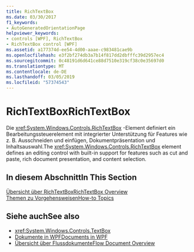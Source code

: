 ```yaml
---
title: RichTextBox
ms.date: 03/30/2017
f1_keywords:
- AutoGeneratedOrientationPage
helpviewer_keywords:
- controls [WPF], RichTextBox
- RichTextBox control [WPF]
ms.assetid: a177374d-ee54-4d00-aaae-c983481cae9b
ms.openlocfilehash: e3f2bf274db3a7b14f817dd2dbfffc39d2957ec4
ms.sourcegitcommit: 0c48191d6d641ce88d7510e319cf38c0e35697d0
ms.translationtype: MT
ms.contentlocale: de-DE
ms.lasthandoff: 03/05/2019
ms.locfileid: "57374543"
---
```

# <a name="richtextbox"></a><span data-ttu-id="8c1cd-102">RichTextBox</span><span class="sxs-lookup"><span data-stu-id="8c1cd-102">RichTextBox</span></span>
<span data-ttu-id="8c1cd-103">Die <xref:System.Windows.Controls.RichTextBox> -Element definiert ein Bearbeitungssteuerelement mit integrierter Unterstützung für Features wie z. B. Ausschneiden und einfügen, Dokumentpräsentation und Inhaltsauswahl.</span><span class="sxs-lookup"><span data-stu-id="8c1cd-103">The <xref:System.Windows.Controls.RichTextBox> element defines an editing control with built-in support for features such as cut and paste, rich document presentation, and content selection.</span></span>  
  
## <a name="in-this-section"></a><span data-ttu-id="8c1cd-104">In diesem Abschnitt</span><span class="sxs-lookup"><span data-stu-id="8c1cd-104">In This Section</span></span>  
 [<span data-ttu-id="8c1cd-105">Übersicht über RichTextBox</span><span class="sxs-lookup"><span data-stu-id="8c1cd-105">RichTextBox Overview</span></span>](richtextbox-overview.md)  
 [<span data-ttu-id="8c1cd-106">Themen zu Vorgehensweisen</span><span class="sxs-lookup"><span data-stu-id="8c1cd-106">How-to Topics</span></span>](richtextbox-how-to-topics.md)  
  
## <a name="see-also"></a><span data-ttu-id="8c1cd-107">Siehe auch</span><span class="sxs-lookup"><span data-stu-id="8c1cd-107">See also</span></span>
- <xref:System.Windows.Controls.TextBox>
- [<span data-ttu-id="8c1cd-108">Dokumente in WPF</span><span class="sxs-lookup"><span data-stu-id="8c1cd-108">Documents in WPF</span></span>](../advanced/documents-in-wpf.md)
- [<span data-ttu-id="8c1cd-109">Übersicht über Flussdokumente</span><span class="sxs-lookup"><span data-stu-id="8c1cd-109">Flow Document Overview</span></span>](../advanced/flow-document-overview.md)
